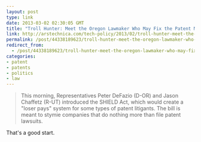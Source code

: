 ```yaml
---
layout: post
type: link
date: 2013-03-02 02:30:05 GMT
title: "Troll Hunter: Meet the Oregon Lawmaker Who May Fix the Patent Mess"
link: http://arstechnica.com/tech-policy/2013/02/troll-hunter-meet-the-oregon-lawmaker-who-may-fix-the-patent-mess/
permalink: /post/44338189623/troll-hunter-meet-the-oregon-lawmaker-who-may-fix
redirect_from: 
  - /post/44338189623/troll-hunter-meet-the-oregon-lawmaker-who-may-fix
categories:
- patent
- patents
- politics
- law
---
```

<blockquote>This morning, Representatives Peter DeFazio (D-OR) and Jason Chaffetz (R-UT) introduced the SHIELD Act, which would create a "loser pays" system for some types of patent litigants. The bill is meant to stymie companies that do nothing more than file patent lawsuits.</blockquote>
<p>That's a good start.</p>